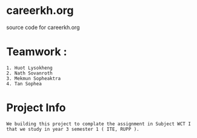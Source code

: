 # careerkh.org
source code for careerkh.org

# Teamwork : 
	1. Huot Lysokheng
	2. Nath Sovanroth
	3. Mekmun Sopheaktra
	4. Tan Sophea 

# Project Info
	We building this project to complate the assignment in Subject WCT I that we study in year 3 semester 1 ( ITE, RUPP ).